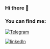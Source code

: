 ### Hi there 👋

<!--
**DanaDovzh/DanaDovzh** is a ✨ _special_ ✨ repository because its `README.md` (this file) appears on your GitHub profile.

Here are some ideas to get you started:

- 🔭 I’m currently working on ...
- 🌱 I’m currently learning Front-end
- 👯 I’m looking to collaborate on ...
- 🤔 I’m looking for help with ...
- 💬 Ask me about ...
- 📫 How to reach me: ...
- 😄 Pronouns: ...
- ⚡ Fun fact: ...
-->

### You can find me: 
[![Telegram](https://img.shields.io/badge/-Telegram-A3D5C1?style=for-the-badge&logo=Telegram&labelColor=818181)](https://t.me/DanaDov)

[![linkedIn](https://img.shields.io/badge/-linkedIn-A3D5C1?style=for-the-badge&logo=linkedIn&labelColor=818181)](https://www.linkedin.com/in/bohdana-dovzhenko-3081b91b3/)